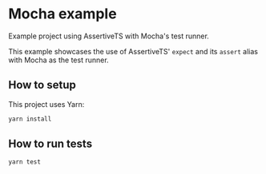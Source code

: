 # Mocha example

Example project using AssertiveTS with Mocha's test runner.

This example showcases the use of AssertiveTS' `expect` and its `assert` alias
with Mocha as the test runner.

## How to setup

This project uses Yarn:

```bash
yarn install
```

## How to run tests

```bash
yarn test
```
